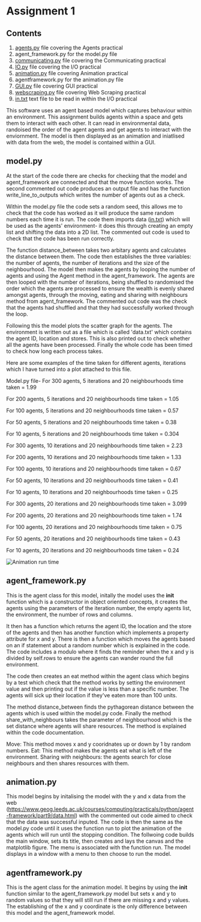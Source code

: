 # Assignment 1

## Contents 
1. [agents.py](https://github.com/eleanorb19/eleanorb19.github.io/blob/b1f3def711d084865b18c11491efe0243267f806/agents.py) file covering the Agents practical
2. agent_framework.py for the model.py file
3. [communicating.py](https://github.com/eleanorb19/eleanorb19.github.io/blob/b209b3d40f697b14c81f74c9b350de9659eb4eea/communicating.py) file covering the Communicating practical
4. [IO.py](https://github.com/eleanorb19/eleanorb19.github.io/blob/b209b3d40f697b14c81f74c9b350de9659eb4eea/IO.py) file covering the I/O practical
5. [animation.py](https://github.com/eleanorb19/eleanorb19.github.io/blob/b209b3d40f697b14c81f74c9b350de9659eb4eea/animation.py) file covering Animation practical
6. agentframework.py for the animation.py file
7. [GUI.py](https://github.com/eleanorb19/eleanorb19.github.io/blob/b209b3d40f697b14c81f74c9b350de9659eb4eea/GUI.py) file covering GUI practical
8. [webscraping.py](https://github.com/eleanorb19/eleanorb19.github.io/blob/b209b3d40f697b14c81f74c9b350de9659eb4eea/webscraping.py) file covering Web Scraping practical
10. [in.txt](https://github.com/eleanorb19/eleanorb19.github.io/files/7416359/in.txt) text file to be read in within the I/O practical

This software uses an agent based model which captures behaviour within an environment. This assignment builds agents within a space and gets them to interact with each other. It can read in environmental data, randoised the order of the agent agents and get agents to interact with the enviornment. The model is then displayed as an animation and iniatlised with data from the web, the model is contained within a GUI.

## model.py
At the start of the code there are checks for checking that the model and agent_framework are connected and that the move function works. The second commented out code produces an output file and has the function write_line_to_outputs which writes the number of agents out as a check. 

Within the model.py file the code sets a random seed, this allows me to check that the code has worked as it will produce the same random numbers each time it is run. The code them imports data ([in.txt](https://github.com/eleanorb19/eleanorb19.github.io/files/7416359/in.txt)) which will be used as the agents' environment- it does this through creating an empty list and shifting the data into a 2D list. The commented out code is used to check that the code has been run correctly. 

The function distance_between takes two arbitary agents and calculates the distance between them. The code then establishes the three variables: the number of agents, the number of iterations and the size of the neighbourhood. The model then makes the agents by looping the number of agents and using the Agent method in the agent_framework. The agents are then looped with the number of iterations, being shuffled to randomised the order which the agents are processed to ensure the wealth is evenly shared amongst agents, through the moving, eating and sharing with neighbours method from agent_framework. The commented out code was the check that the agents had shuffled and that they had successfully worked through the loop.

Following this the model plots the scatter graph for the agents. The environment is written out as a file which is called 'data.txt' which contains the agent ID, location and stores. This is also printed out to check whether all the agents have been processed. Finally the whole code has been timed to check how long each process takes. 

Here are some examples of the time taken for different agents, iterations which I have turned into a plot attached to this file. 

Model.py file- 
For 300 agents, 5 iterations and 20 neighbourhoods time taken = 1.99

For 200 agents, 5 iterations and 20 neighbourhoods time taken = 1.05

For 100 agents, 5 iterations and 20 neighbourhoods time taken = 0.57

For 50 agents, 5 iterations and 20 neighbourhoods time taken = 0.38

For 10 agents, 5 iterations and 20 neighbourhoods time taken = 0.304

For 300 agents, 10 iterations and 20 neighbourhoods time taken = 2.23

For 200 agents, 10 iterations and 20 neighbourhoods time taken = 1.33

For 100 agents, 10 iterations and 20 neighbourhoods time taken = 0.67

For 50 agents, 10 iterations and 20 neighbourhoods time taken = 0.41

For 10 agents, 10 iterations and 20 neighbourhoods time taken = 0.25

For 300 agents, 20 iterations and 20 neighbourhoods time taken = 3.099

For 200 agents, 20 iterations and 20 neighbourhoods time taken = 1.74

For 100 agents, 20 iterations and 20 neighbourhoods time taken = 0.75

For 50 agents, 20 iterations and 20 neighbourhoods time taken = 0.43

For 10 agents, 20 iterations and 20 neighbourhoods time taken = 0.24

![Animation run time](https://user-images.githubusercontent.com/90636185/137923678-7d9cb111-9a11-42d6-b64c-1fbbc6437fd9.png)

## agent_framework.py
This is the agent class for this model, initally the model uses the __init__ function which is a constructor in object oriented concepts, it creates the agents using the parameters of the iteration number, the empty agents list, the environment, the number of rows and columns. 

It then has a function which returns the agent ID, the location and the store of the agents and then has another function which implements a property attribute for x and y. There is then a function which moves the agents based on an if statement about a random number which is explained in the code. The code includes a modulo where it finds the reminder when the x and y is divided by self.rows to ensure the agents can wander round the full environment.

The code then creates an eat method within the agent class which begins by a test which check that the method works by setting the environment value and then printing out if the value is less than a specific number. The agents will sick up their location if they've eaten more than 100 units.

The method distance_between finds the pythagorean distance between the agents which is used within the model.py code. Finally the method share_with_neighbours takes the parameter of neighbourhood which is the set distance where agents will share resources. The method is explained within the code documentation. 

Move: This method moves x and y cooridnates up or down by 1 by random numbers.
Eat: This method makes the agents eat what is left of the environment.
Sharing with neighbours: the agents search for close neighbours and then shares resources with them. 

## animation.py
This model begins by initalising the model with the y and x data from the web (https://www.geog.leeds.ac.uk/courses/computing/practicals/python/agent-framework/part9/data.html) with the commented out code aimed to check that the data was successful inputed. The code is then the same as the model.py code until it uses the function run to plot the animation of the agents which will run until the stopping condition. The follwoing code builds the main window, sets its title, then creates and lays the canvas and the matplotlib figure. The menu is associated with the function run. The model displays in a window with a menu to then choose to run the model. 

## agentframework.py
This is the agent class for the animation model. It begins by using the __init__ function similar to the agent_framework.py model but sets x and y to random values so that they will still run if there are missing x and y values. The establishing of the x and y coordinate is the only difference between this model and the agent_framework model. 



